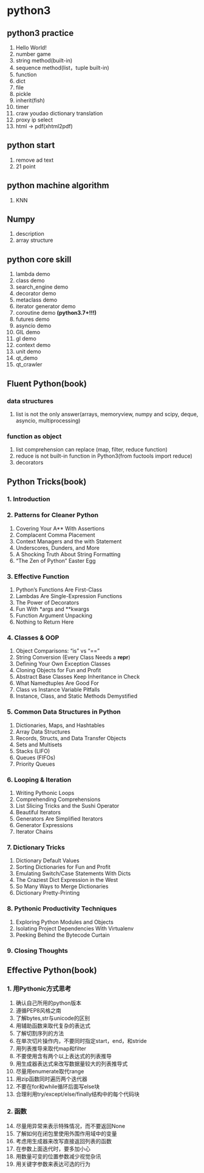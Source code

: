 # python3

## python3 practice
1.  Hello World!
2.  number game
3.  string method(built-in)
4.  sequence method(list，tuple built-in)
5.  function
6.  dict
7.  file
8.  pickle
9.  inherit(fish)
10. timer
11. craw youdao dictionary translation
12. proxy ip select
13. html -> pdf(xhtml2pdf)

## python start
1. remove ad text
2. 21 point

## python machine algorithm
1. KNN

## Numpy
1. description
2. array structure

## python core skill
1. lambda demo
2. class demo
3. search_engine demo
4. decorator demo
5. metaclass demo
6. iterator generator demo
7. coroutine demo <b>(python3.7+!!!)</b>
8. futures demo
9. asyncio demo
10. GIL demo
11. gl demo
12. context demo
13. unit demo
14. qt_demo
15. qt_crawler

## Fluent Python(book)

### data structures
1. list is not the only answer(arrays, memoryview, numpy and scipy, deque, asyncio, multiprocessing)

### function as object
1. list comprehension can replace (map, filter, reduce function)
2. reduce is not built-in function in Python3(from fuctools import reduce)
3. decorators

## Python Tricks(book)
### 1. Introduction
### 2. Patterns for Cleaner Python
 1. Covering Your A** With Assertions
 2. Complacent Comma Placement
 3. Context Managers and the with Statement
 4. Underscores, Dunders, and More
 5. A Shocking Truth About String Formatting
 6. “The Zen of Python” Easter Egg
### 3. Effective Function 
 1. Python’s Functions Are First-Class
 2. Lambdas Are Single-Expression Functions
 3. The Power of Decorators
 4. Fun With *args and **kwargs
 5. Function Argument Unpacking
 6. Nothing to Return Here
### 4. Classes & OOP
 1. Object Comparisons: “is” vs “==”
 2. String Conversion (Every Class Needs a __repr__)
 3. Defining Your Own Exception Classes
 4. Cloning Objects for Fun and Profit
 5. Abstract Base Classes Keep Inheritance in Check
 6. What Namedtuples Are Good For
 7. Class vs Instance Variable Pitfalls
 8. Instance, Class, and Static Methods Demystified
### 5. Common Data Structures in Python
 1. Dictionaries, Maps, and Hashtables
 2. Array Data Structures
 3. Records, Structs, and Data Transfer Objects
 4. Sets and Multisets
 5. Stacks (LIFO)
 6. Queues (FIFOs)
 7. Priority Queues
### 6. Looping & Iteration
 1. Writing Pythonic Loops
 2. Comprehending Comprehensions
 3. List Slicing Tricks and the Sushi Operator
 4. Beautiful Iterators
 5. Generators Are Simplified Iterators
 6. Generator Expressions
 7. Iterator Chains
### 7. Dictionary Tricks
 1. Dictionary Default Values
 2. Sorting Dictionaries for Fun and Profit
 3. Emulating Switch/Case Statements With Dicts
 4. The Craziest Dict Expression in the West
 5. So Many Ways to Merge Dictionaries
 6. Dictionary Pretty-Printing
### 8. Pythonic Productivity Techniques
 1. Exploring Python Modules and Objects
 2. Isolating Project Dependencies With Virtualenv
 3. Peeking Behind the Bytecode Curtain
### 9. Closing Thoughts

## Effective Python(book)
### 1. 用Pythonic方式思考
 1. 确认自己所用的python版本
 2. 遵循PEP8风格之南
 3. 了解bytes,str与unicode的区别
 4. 用辅助函数来取代复杂的表达式
 5. 了解切割序列的方法
 6. 在单次切片操作内，不要同时指定start，end，和stride
 7. 用列表推导来取代map和filter
 8. 不要使用含有两个以上表达式的列表推导
 9. 用生成器表达式来改写数据量较大的列表推导式
 10. 尽量用enumerate取代range
 11. 用zip函数同时遍历两个迭代器
 12. 不要在for和while循环后面写else块
 13. 合理利用try/except/else/finally结构中的每个代码块
### 2. 函数
 14. 尽量用异常来表示特殊情况，而不要返回None
 15. 了解如何在闭包里使用外围作用域中的变量
 16. 考虑用生成器来改写直接返回列表的函数
 17. 在参数上面迭代时，要多加小心
 18. 用数量可变的位置参数减少视觉杂讯
 19. 用关键字参数来表达可选的行为